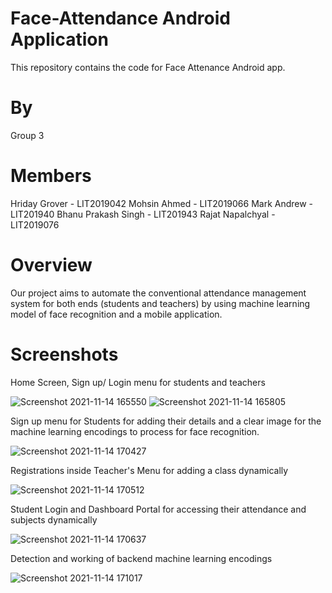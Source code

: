 # Face-Attendance Android Application
This repository contains the code for Face Attenance Android app. 

# By 
Group 3 

# Members
Hriday Grover - LIT2019042 
Mohsin Ahmed - LIT2019066 
Mark Andrew - LIT201940 
Bhanu Prakash Singh - LIT201943
Rajat Napalchyal - LIT2019076

# Overview
Our project aims to automate the conventional attendance management system for both ends (students and teachers) by using machine learning model 
of face recognition and a mobile application.

# Screenshots

Home Screen, Sign up/ Login  menu for students and teachers

![Screenshot 2021-11-14 165550](https://user-images.githubusercontent.com/57047418/141684266-fcaa8aeb-9b64-42f3-abe0-eb0e74d5d9ea.png) ![Screenshot 2021-11-14 165805](https://user-images.githubusercontent.com/57047418/141684461-ae68c7aa-6ea5-4fa8-b9ed-a7b1ac3744a7.png)


Sign up menu for Students for adding their details and a clear image for the machine learning encodings to process for face recognition. 

![Screenshot 2021-11-14 170427](https://user-images.githubusercontent.com/57047418/141684533-f7804463-c03f-4e43-b289-2905d3da67b5.png)

Registrations inside Teacher's Menu for adding a class dynamically

![Screenshot 2021-11-14 170512](https://user-images.githubusercontent.com/57047418/141684559-c8d9da2d-1d96-414b-9a21-2e0c357fffec.png)


Student Login and Dashboard Portal for accessing their attendance and subjects dynamically

![Screenshot 2021-11-14 170637](https://user-images.githubusercontent.com/57047418/141684612-8846f4e7-ef5b-4b07-8a05-eeebb21965e9.png)


Detection and working of backend machine learning encodings

![Screenshot 2021-11-14 171017](https://user-images.githubusercontent.com/57047418/141684752-36e943fd-66e5-4682-b77f-a74864a37605.png)

